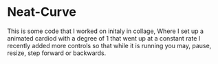 # Neat-Curve
This is some code that I worked on initaly in collage, Where I set up a animated cardiod with a degree of 1 that went up at a constant rate
I recently added more controls so that while it is running you may, pause, resize, step forward or backwards.
